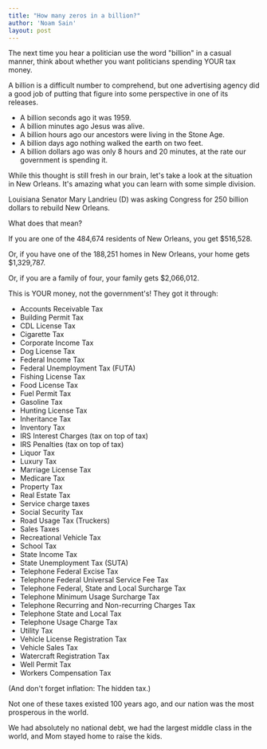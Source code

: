 ```yaml
---
title: "How many zeros in a billion?"
author: 'Noam Sain'
layout: post
---
```


The next time you hear a politician use the word "billion" in a casual manner, think about whether you want politicians spending YOUR tax money.  
  
A billion is a difficult number to comprehend, but one advertising agency did a good job of putting that figure into some perspective in one of its releases.

- A billion seconds ago it was 1959.
- A billion minutes ago Jesus was alive.
- A billion hours ago our ancestors were living in the Stone Age.
- A billion days ago nothing walked the earth on two feet.
- A billion dollars ago was only 8 hours and 20 minutes, at the rate our government is spending it.

While this thought is still fresh in our brain, let's take a look at the situation in New Orleans. It's amazing what you can learn with some simple division.

Louisiana Senator Mary Landrieu (D) was asking Congress for 250 billion dollars to rebuild New Orleans.

What does that mean?

If you are one of the 484,674 residents of New Orleans, you get $516,528.

Or, if you have one of the 188,251 homes in New Orleans, your home gets $1,329,787.

Or, if you are a family of four, your family gets $2,066,012.

This is YOUR money, not the government's! They got it through:

- Accounts Receivable Tax
- Building Permit Tax
- CDL License Tax
- Cigarette Tax
- Corporate Income Tax
- Dog License Tax
- Federal Income Tax
- Federal Unemployment Tax (FUTA)
- Fishing License Tax
- Food License Tax
- Fuel Permit Tax
- Gasoline Tax
- Hunting License Tax
- Inheritance Tax
- Inventory Tax
- IRS Interest Charges (tax on top of tax)
- IRS Penalties (tax on top of tax)
- Liquor Tax
- Luxury Tax
- Marriage License Tax
- Medicare Tax
- Property Tax
- Real Estate Tax
- Service charge taxes
- Social Security Tax
- Road Usage Tax (Truckers)
- Sales Taxes
- Recreational Vehicle Tax
- School Tax
- State Income Tax
- State Unemployment Tax (SUTA)
- Telephone Federal Excise Tax
- Telephone Federal Universal Service Fee Tax
- Telephone Federal, State and Local Surcharge Tax
- Telephone Minimum Usage Surcharge Tax
- Telephone Recurring and Non-recurring Charges Tax
- Telephone State and Local Tax
- Telephone Usage Charge Tax
- Utility Tax
- Vehicle License Registration Tax
- Vehicle Sales Tax
- Watercraft Registration Tax
- Well Permit Tax
- Workers Compensation Tax

(And don't forget inflation: The hidden tax.)

Not one of these taxes existed 100 years ago, and our nation was the most prosperous in the world.

We had absolutely no national debt, we had the largest middle class in the world, and Mom stayed home to raise the kids.